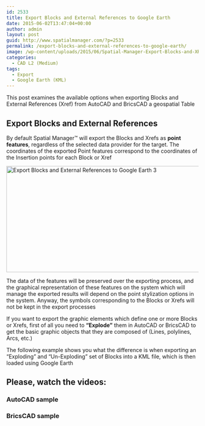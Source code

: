 ```yaml
---
id: 2533
title: Export Blocks and External References to Google Earth
date: 2015-06-02T13:47:04+00:00
author: admin
layout: post
guid: http://www.spatialmanager.com/?p=2533
permalink: /export-blocks-and-external-references-to-google-earth/
image: /wp-content/uploads/2015/06/Spatial-Manager-Export-Blocks-and-XRef85.png
categories:
  - CAD L2 (Medium)
tags:
  - Export
  - Google Earth (KML)
---
```

This post examines the available options when exporting Blocks and External References (Xref) from AutoCAD and BricsCAD a geospatial Table

<!--more-->

## Export Blocks and External References

By default Spatial Manager™ will export the Blocks and Xrefs as **point features**, regardless of the selected data provider for the target. The coordinates of the exported Point features correspond to the coordinates of the Insertion points for each Block or Xref

<a href="http://www.spatialmanager.com/wp-content/uploads/2015/06/Export-Blocks-and-External-References-to-Google-Earth-3.png" target="_blank" rel="nofollow"><img src="http://www.spatialmanager.com/wp-content/uploads/2015/06/Export-Blocks-and-External-References-to-Google-Earth-3.png" alt="Export Blocks and External References to Google Earth 3" width="625" height="278" srcset="http://www.spatialmanager.com/wp-content/uploads/2015/06/Export-Blocks-and-External-References-to-Google-Earth-3.png 805w, http://www.spatialmanager.com/wp-content/uploads/2015/06/Export-Blocks-and-External-References-to-Google-Earth-3-300x133.png 300w, http://www.spatialmanager.com/wp-content/uploads/2015/06/Export-Blocks-and-External-References-to-Google-Earth-3-624x277.png 624w" sizes="(max-width: 625px) 100vw, 625px" /></a>

The data of the features will be preserved over the exporting process, and the graphical representation of these features on the system which will manage the exported results will depend on the point stylization options in the system. Anyway, the symbols corresponding to the Blocks or Xrefs will not be kept in the export processes

If you want to export the graphic elements which define one or more Blocks or Xrefs, first of all you need to **&#8220;Explode&#8221;** them in AutoCAD or BricsCAD to get the basic graphic objects that they are composed of (Lines, polylines, Arcs, etc.)

The following example shows you what the difference is when exporting an &#8220;Exploding&#8221; and &#8220;Un-Exploding&#8221; set of Blocks into a KML file, which is then loaded using Google Earth

## Please, watch the videos:

### AutoCAD sample



### BricsCAD sample